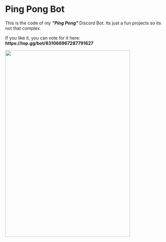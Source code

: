# Ping Pong Bot
<html>
  <head>
    <p> This is the code of my <strong> <em>"Ping Pong"</em> </strong> Discord Bot. Its just a fun projects so its not that complex. </p>
    <p> If you like it, you can vote for it here: <strong> https://top.gg/bot/831066967287791627 </strong> </p>

<a href="https://top.gg/bot/831066967287791627">
<img src="https://top.gg/api/widget/831066967287791627.svg", height=600, width=400>
</a>
   </head>
</html>
